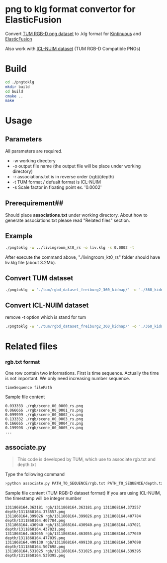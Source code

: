 # png to klg format convertor for ElasticFusion

Convert [TUM RGB-D png dataset](http://vision.in.tum.de/data/datasets/rgbd-dataset/download#freiburg1_desk) to .klg format for [Kintinuous](https://github.com/mp3guy/Kintinuous) and [ElasticFusion](https://github.com/mp3guy/ElasticFusion)

Also work with [ICL-NUIM dataset](https://www.doc.ic.ac.uk/~ahanda/VaFRIC/iclnuim.html) (TUM RGB-D Compatible PNGs)

# Build #
```bash
cd ./pngtoklg
mkdir build
cd build
cmake ..
make
```


# Usage #
## Parameters ##
All parameters are required.
- -w working directory
- -o output file name (the output file will be place under working directory)
- -r associations.txt is in reverse order (rgb)(depth)
- -t TUM format / defualt format is ICL-NUIM
- -s Scale factor in floating point ex. '0.0002'

## Prerequirement##
Should place **associations.txt** under working directory.
About how to generate associations.txt please read "Related files" section.

## Example ##
```bash
./pngtoklg -w ../livingroom_kt0_rs -o liv.klg -s 0.0002 -t
```
After execute the command above, "./livingroom_kt0_rs" folder should have liv.klg file (about 3.2Mb).


## Convert TUM dataset ##
```bash
./pngtoklg -w './tum/rgbd_dataset_freiburg2_360_kidnap/' -o './360_kidnap.klg' -t -s 0.0002
```

## Convert ICL-NUIM dataset
remove -t option which is stand for tum
```bash
./pngtoklg -w './tum/rgbd_dataset_freiburg2_360_kidnap/' -o './360_kidnap.klg' -s 0.0002
```

# Related files #


### rgb.txt format ###
One row contain two informations.
First is time sequence.
Actually the time is not important.  We only need increasing number sequence.
```
timeSequence filePath
```
Sample file content
```
0.033333 ./rgb/scene_00_0000_rs.png
0.066666 ./rgb/scene_00_0001_rs.png
0.099999 ./rgb/scene_00_0002_rs.png
0.133332 ./rgb/scene_00_0003_rs.png
0.166665 ./rgb/scene_00_0004_rs.png
0.199998 ./rgb/scene_00_0005_rs.png
...
```
## associate.py ##
> This code is developed by TUM, which use to associate rgb.txt and depth.txt

Type the following command
```bash
>python associate.py PATH_TO_SEQUENCE/rgb.txt PATH_TO_SEQUENCE/depth.txt > associations.txt
```

Sample file content (TUM RGB-D dataset format)
If you are using ICL-NUIM, the timestamp will be integer number
```
1311868164.363181 rgb/1311868164.363181.png 1311868164.373557 depth/1311868164.373557.png
1311868164.399026 rgb/1311868164.399026.png 1311868164.407784 depth/1311868164.407784.png
1311868164.430940 rgb/1311868164.430940.png 1311868164.437021 depth/1311868164.437021.png
1311868164.463055 rgb/1311868164.463055.png 1311868164.477039 depth/1311868164.477039.png
1311868164.499130 rgb/1311868164.499130.png 1311868164.507698 depth/1311868164.507698.png
1311868164.531025 rgb/1311868164.531025.png 1311868164.539395 depth/1311868164.539395.png
```

